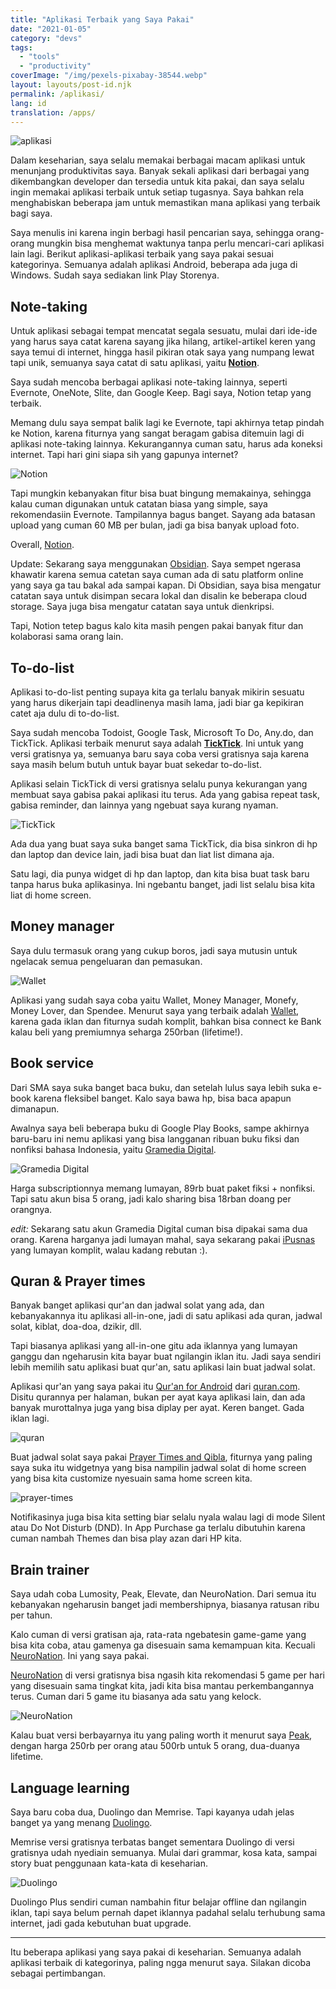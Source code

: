 ```yaml
---
title: "Aplikasi Terbaik yang Saya Pakai"
date: "2021-01-05"
category: "devs"
tags:
  - "tools"
  - "productivity"
coverImage: "/img/pexels-pixabay-38544.webp"
layout: layouts/post-id.njk
permalink: /aplikasi/
lang: id
translation: /apps/
---
```


![aplikasi](/img/pexels-pixabay-38544.webp)

Dalam keseharian, saya selalu memakai berbagai macam aplikasi untuk menunjang produktivitas saya. Banyak sekali aplikasi dari berbagai yang dikembangkan developer dan tersedia untuk kita pakai, dan saya selalu ingin memakai aplikasi terbaik untuk setiap tugasnya. Saya bahkan rela menghabiskan beberapa jam untuk memastikan mana aplikasi yang terbaik bagi saya.

Saya menulis ini karena ingin berbagi hasil pencarian saya, sehingga orang-orang mungkin bisa menghemat waktunya tanpa perlu mencari-cari aplikasi lain lagi. Berikut aplikasi-aplikasi terbaik yang saya pakai sesuai kategorinya. Semuanya adalah aplikasi Android, beberapa ada juga di Windows. Sudah saya sediakan link Play Storenya.

## Note-taking

Untuk aplikasi sebagai tempat mencatat segala sesuatu, mulai dari ide-ide yang harus saya catat karena sayang jika hilang, artikel-artikel keren yang saya temui di internet, hingga hasil pikiran otak saya yang numpang lewat tapi unik, semuanya saya catat di satu aplikasi, yaitu **[Notion](https://play.google.com/store/apps/details?id=notion.id&hl=en&gl=US)**.

Saya sudah mencoba berbagai aplikasi note-taking lainnya, seperti Evernote, OneNote, Slite, dan Google Keep. Bagi saya, Notion tetap yang terbaik.

Memang dulu saya sempat balik lagi ke Evernote, tapi akhirnya tetap pindah ke Notion, karena fiturnya yang sangat beragam gabisa ditemuin lagi di aplikasi note-taking lainnya. Kekurangannya cuman satu, harus ada koneksi internet. Tapi hari gini siapa sih yang gapunya internet?

![Notion](/img/notion.webp)

Tapi mungkin kebanyakan fitur bisa buat bingung memakainya, sehingga kalau cuman digunakan untuk catatan biasa yang simple, saya rekomendasiin Evernote. Tampilannya bagus banget. Sayang ada batasan upload yang cuman 60 MB per bulan, jadi ga bisa banyak upload foto.

Overall, [Notion](https://play.google.com/store/apps/details?id=notion.id&hl=en&gl=US).

Update: Sekarang saya menggunakan [Obsidian](https://obsidian.md/). Saya sempet ngerasa khawatir karena semua catetan saya cuman ada di satu platform online yang saya ga tau bakal ada sampai kapan. Di Obsidian, saya bisa mengatur catatan saya untuk disimpan secara lokal dan disalin ke beberapa cloud storage. Saya juga bisa mengatur catatan saya untuk dienkripsi.

Tapi, Notion tetep bagus kalo kita masih pengen pakai banyak fitur dan kolaborasi sama orang lain.

## To-do-list

Aplikasi to-do-list penting supaya kita ga terlalu banyak mikirin sesuatu yang harus dikerjain tapi deadlinenya masih lama, jadi biar ga kepikiran catet aja dulu di to-do-list.

Saya sudah mencoba Todoist, Google Task, Microsoft To Do, Any.do, dan TickTick. Aplikasi terbaik menurut saya adalah **[TickTick](https://play.google.com/store/apps/details?id=notion.id&hl=en&gl=US)**. Ini untuk yang versi gratisnya ya, semuanya baru saya coba versi gratisnya saja karena saya masih belum butuh untuk bayar buat sekedar to-do-list.

Aplikasi selain TickTick di versi gratisnya selalu punya kekurangan yang membuat saya gabisa pakai aplikasi itu terus. Ada yang gabisa repeat task, gabisa reminder, dan lainnya yang ngebuat saya kurang nyaman.

![TickTick](/img/tick.webp)

Ada dua yang buat saya suka banget sama TickTick, dia bisa sinkron di hp dan laptop dan device lain, jadi bisa buat dan liat list dimana aja.

Satu lagi, dia punya widget di hp dan laptop, dan kita bisa buat task baru tanpa harus buka aplikasinya. Ini ngebantu banget, jadi list selalu bisa kita liat di home screen.

## Money manager

Saya dulu termasuk orang yang cukup boros, jadi saya mutusin untuk ngelacak semua pengeluaran dan pemasukan.

![Wallet](/img/wallet.webp)

Aplikasi yang sudah saya coba yaitu Wallet, Money Manager, Monefy, Money Lover, dan Spendee. Menurut saya yang terbaik adalah [Wallet](https://play.google.com/store/apps/details?id=com.droid4you.application.wallet&hl=en&gl=US), karena gada iklan dan fiturnya sudah komplit, bahkan bisa connect ke Bank kalau beli yang premiumnya seharga 250rban (lifetime!).

## Book service

Dari SMA saya suka banget baca buku, dan setelah lulus saya lebih suka e-book karena fleksibel banget. Kalo saya bawa hp, bisa baca apapun dimanapun.

Awalnya saya beli beberapa buku di Google Play Books, sampe akhirnya baru-baru ini nemu aplikasi yang bisa langganan ribuan buku fiksi dan nonfiksi bahasa Indonesia, yaitu [Gramedia Digital](https://play.google.com/store/apps/details?id=com.droid4you.application.wallet&hl=en&gl=US).

![Gramedia Digital](/img/gramed.webp)

Harga subscriptionnya memang lumayan, 89rb buat paket fiksi + nonfiksi. Tapi satu akun bisa 5 orang, jadi kalo sharing bisa 18rban doang per orangnya.

_edit:_ Sekarang satu akun Gramedia Digital cuman bisa dipakai sama dua orang. Karena harganya jadi lumayan mahal, saya sekarang pakai [iPusnas](https://play.google.com/store/apps/details?id=mam.reader.ipusnas&hl=en_US&gl=US) yang lumayan komplit, walau kadang rebutan :).

## Quran & Prayer times

Banyak banget aplikasi qur'an dan jadwal solat yang ada, dan kebanyakannya itu aplikasi all-in-one, jadi di satu aplikasi ada quran, jadwal solat, kiblat, doa-doa, dzikir, dll.

Tapi biasanya aplikasi yang all-in-one gitu ada iklannya yang lumayan ganggu dan ngeharusin kita bayar buat ngilangin iklan itu. Jadi saya sendiri lebih memilih satu aplikasi buat qur'an, satu aplikasi lain buat jadwal solat.

Aplikasi qur'an yang saya pakai itu [Qur'an for Android](https://play.google.com/store/apps/details?id=com.quran.labs.androidquran&hl=en&gl=US) dari [quran.com](http://quran.com). Disitu qurannya per halaman, bukan per ayat kaya aplikasi lain, dan ada banyak murottalnya juga yang bisa diplay per ayat. Keren banget. Gada iklan lagi.

![quran](/img/qurancom.webp)

Buat jadwal solat saya pakai [Prayer Times and Qibla](https://play.google.com/store/apps/details?id=com.reworewo.prayertimes&hl=en&gl=US), fiturnya yang paling saya suka itu widgetnya yang bisa nampilin jadwal solat di home screen yang bisa kita customize nyesuain sama home screen kita.

![prayer-times](/img/prayertimes.webp)

Notifikasinya juga bisa kita setting biar selalu nyala walau lagi di mode Silent atau Do Not Disturb (DND). In App Purchase ga terlalu dibutuhin karena cuman nambah Themes dan bisa play azan dari HP kita.

## Brain trainer

Saya udah coba Lumosity, Peak, Elevate, dan NeuroNation. Dari semua itu kebanyakan ngeharusin banget jadi membershipnya, biasanya ratusan ribu per tahun.

Kalo cuman di versi gratisan aja, rata-rata ngebatesin game-game yang bisa kita coba, atau gamenya ga disesuain sama kemampuan kita. Kecuali [NeuroNation](https://play.google.com/store/apps/details?id=air.nn.mobile.app.main&hl=en&gl=US). Ini yang saya pakai.

[NeuroNation](https://play.google.com/store/apps/details?id=air.nn.mobile.app.main&hl=en&gl=US) di versi gratisnya bisa ngasih kita rekomendasi 5 game per hari yang disesuain sama tingkat kita, jadi kita bisa mantau perkembangannya terus. Cuman dari 5 game itu biasanya ada satu yang kelock.

![NeuroNation](/img/neuronation.webp)

Kalau buat versi berbayarnya itu yang paling worth it menurut saya [Peak](https://play.google.com/store/apps/details?id=com.brainbow.peak.app&hl=en&gl=US), dengan harga 250rb per orang atau 500rb untuk 5 orang, dua-duanya lifetime.

## Language learning

Saya baru coba dua, Duolingo dan Memrise. Tapi kayanya udah jelas banget ya yang menang [Duolingo](https://play.google.com/store/apps/details?id=com.duolingo&hl=en&gl=US).

Memrise versi gratisnya terbatas banget sementara Duolingo di versi gratisnya udah nyediain semuanya. Mulai dari grammar, kosa kata, sampai story buat penggunaan kata-kata di keseharian.

![Duolingo](/img/duolingo.webp)

Duolingo Plus sendiri cuman nambahin fitur belajar offline dan ngilangin iklan, tapi saya belum pernah dapet iklannya padahal selalu terhubung sama internet, jadi gada kebutuhan buat upgrade.

---

Itu beberapa aplikasi yang saya pakai di keseharian. Semuanya adalah aplikasi terbaik di kategorinya, paling ngga menurut saya. Silakan dicoba sebagai pertimbangan.
